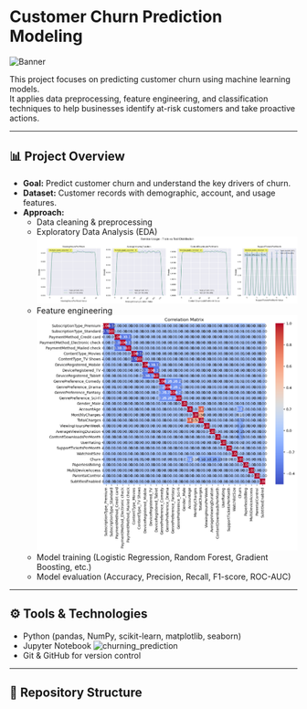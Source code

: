 # Customer Churn Prediction Modeling

![Banner](results/figures/banners/banner_churning.png)

This project focuses on predicting customer churn using machine learning models.  
It applies data preprocessing, feature engineering, and classification techniques to help businesses identify at-risk customers and take proactive actions.

---

## 📊 Project Overview
- **Goal:** Predict customer churn and understand the key drivers of churn.  
- **Dataset:** Customer records with demographic, account, and usage features.  
- **Approach:**  
  - Data cleaning & preprocessing  
  - Exploratory Data Analysis (EDA)
    ![distributions between the train and test datasets](figures/charts/distribution.png)
  - Feature engineering
    ![Correlation table for the target churniing](figures/charts/corr_table.png)
  - Model training (Logistic Regression, Random Forest, Gradient Boosting, etc.)  
  - Model evaluation (Accuracy, Precision, Recall, F1-score, ROC-AUC)

---

## ⚙️ Tools & Technologies
- Python (pandas, NumPy, scikit-learn, matplotlib, seaborn)  
- Jupyter Notebook  ![churning_prediction](notebooks/ChurnPrediction_LC_final.ipynb)
- Git & GitHub for version control  

---

## 📁 Repository Structure
